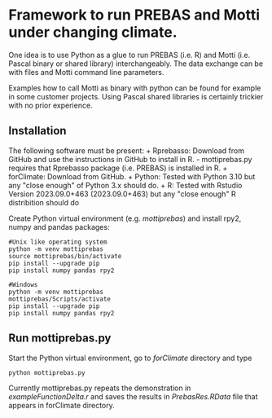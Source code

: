 # Framework to run PREBAS and Motti under changing climate.
One idea is to use Python as a glue to run PREBAS (i.e. R)
and Motti (i.e. Pascal binary or shared library) interchangeably.
The data exchange can be with files and Motti command line parameters.

Examples how to call Motti as binary with python can be found
for example in some customer projects. Using Pascal shared libraries
is certainly trickier with no prior experience.

## Installation
The following software must be present:
	+ Rprebasso: Download from GitHub and use the instructions in GitHub to install in R.
		- mottiprebas.py requires that Rprebasso package (i.e. PREBAS) is installed in R.
	+ forClimate: Download from GitHub.
	+ Python: Tested with Python 3.10 but any "close enough" of Python 3.x should do.
	+ R: Tested with Rstudio Version 2023.09.0+463 (2023.09.0+463) but any "close enough" R distribition should do
	
Create Python virtual environment (e.g. *mottiprebas*) and install rpy2, numpy and pandas packages:

	#Unix like operating system
	python -m venv mottiprebas 
	source mottiprebas/bin/activate
	pip install --upgrade pip
	pip install numpy pandas rpy2
	
	#Windows
	python -m venv mottiprebas 
	mottiprebas/Scripts/activate
	pip install --upgrade pip
	pip install numpy pandas rpy2
	
## Run mottiprebas.py
Start the Python virtual environment, go to *forClimate* directory and type 

	python mottiprebas.py
	
Currently mottiprebas.py repeats the demonstration in *exampleFunctionDelta.r*
and saves the results in *PrebasRes.RData* file that appears in forClimate directory.
